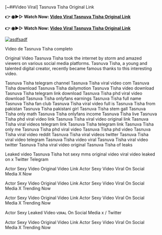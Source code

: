 [~##Video Viral] Tasnuva Tisha Original Link

<b>👉 ◉▶️▷ Watch Now: <a href="https://t.co/rGbGH7asnk">Video Viral Tasnuva Tisha Original Link</a></b>

<b>👉 ◉▶️▷ Watch Now: <a href="https://t.co/rGbGH7asnk">Video Viral Tasnuva Tisha Original Link</a></b>

[![asdfsadf](https://github.com/user-attachments/assets/6faa9d34-b0df-4b4c-9219-02e4d2c79c43)](https://t.co/rGbGH7asnk)

Video de Tasnuva Tisha completo

Original Video Tasnuva Tisha took the internet by storm and amazed viewers on various social media platforms. Tasnuva Tisha, a young and talented digital creator, recently became famous thanks to this interesting video.

Tasnuva Tisha telegram channel
Tasnuva Tisha viral video com
Tasnuva Tisha download
Tasnuva Tisha dailymotion
Tasnuva Tisha video download
Tasnuva Tisha telegram link download
Tasnuva Tisha phd viral video download
Tasnuva Tisha onlyfans earnings
Tasnuva Tisha full name
Tasnuva Tisha fan club
Tasnuva Tisha viral video full
is Tasnuva Tisha from pakistan
Tasnuva Tisha pakistani girl
Tasnuva Tisha stem gall
Tasnuva Tisha only math
Tasnuva Tisha onlyfans income
Tasnuva Tisha live
Tasnuva Tisha phd viral video link
Tasnuva Tisha viral video original link
Tasnuva Tisha viral videos telegram link
Tasnuva Tisha telegram link
Tasnuva Tisha only me
Tasnuva Tisha phd viral video
Tasnuva Tisha phd video
Tasnuva Tisha viral video reddit
Tasnuva Tisha viral videos twitter
Tasnuva Tisha viral video telegram
Tasnuva Tisha video viral
Tasnuva Tisha viral video twitter
Tasnuva Tisha viral video original
Tasnuva Tisha of leaks

Leaked video Tasnuva Tisha hot sexy mms original video viral video leaked on x Twitter Telegram

Actor Sexy Video Original Video Link Actor Sexy Video Viral On Social Media X Now

Actor Sexy Video Original Video Link Actor Sexy Video Viral On Social Media X Trending Now

Actor Sexy Video Original Video Link Actor Sexy Video Viral On Social Media X Trending Now

Actor Sexy Leaked Video ᴠɪʀᴀʟ On Social Media x / Twitter

Actor Sexy Video Original Video Link Actor Sexy Video Viral On Social Media X Trending Now